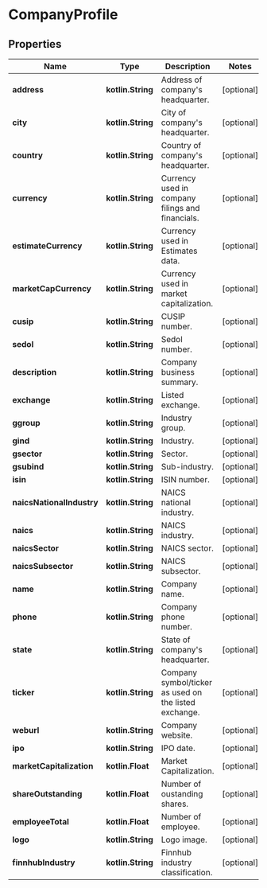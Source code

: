 
# CompanyProfile

## Properties
Name | Type | Description | Notes
------------ | ------------- | ------------- | -------------
**address** | **kotlin.String** | Address of company&#39;s headquarter. |  [optional]
**city** | **kotlin.String** | City of company&#39;s headquarter. |  [optional]
**country** | **kotlin.String** | Country of company&#39;s headquarter. |  [optional]
**currency** | **kotlin.String** | Currency used in company filings and financials. |  [optional]
**estimateCurrency** | **kotlin.String** | Currency used in Estimates data. |  [optional]
**marketCapCurrency** | **kotlin.String** | Currency used in market capitalization. |  [optional]
**cusip** | **kotlin.String** | CUSIP number. |  [optional]
**sedol** | **kotlin.String** | Sedol number. |  [optional]
**description** | **kotlin.String** | Company business summary. |  [optional]
**exchange** | **kotlin.String** | Listed exchange. |  [optional]
**ggroup** | **kotlin.String** | Industry group. |  [optional]
**gind** | **kotlin.String** | Industry. |  [optional]
**gsector** | **kotlin.String** | Sector. |  [optional]
**gsubind** | **kotlin.String** | Sub-industry. |  [optional]
**isin** | **kotlin.String** | ISIN number. |  [optional]
**naicsNationalIndustry** | **kotlin.String** | NAICS national industry. |  [optional]
**naics** | **kotlin.String** | NAICS industry. |  [optional]
**naicsSector** | **kotlin.String** | NAICS sector. |  [optional]
**naicsSubsector** | **kotlin.String** | NAICS subsector. |  [optional]
**name** | **kotlin.String** | Company name. |  [optional]
**phone** | **kotlin.String** | Company phone number. |  [optional]
**state** | **kotlin.String** | State of company&#39;s headquarter. |  [optional]
**ticker** | **kotlin.String** | Company symbol/ticker as used on the listed exchange. |  [optional]
**weburl** | **kotlin.String** | Company website. |  [optional]
**ipo** | **kotlin.String** | IPO date. |  [optional]
**marketCapitalization** | **kotlin.Float** | Market Capitalization. |  [optional]
**shareOutstanding** | **kotlin.Float** | Number of oustanding shares. |  [optional]
**employeeTotal** | **kotlin.Float** | Number of employee. |  [optional]
**logo** | **kotlin.String** | Logo image. |  [optional]
**finnhubIndustry** | **kotlin.String** | Finnhub industry classification. |  [optional]



